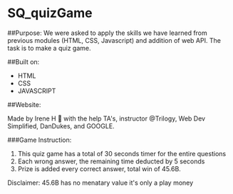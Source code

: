 # SQ_quizGame

##Purpose: 
  We were asked to apply the skills we have learned from previous modules (HTML, CSS, Javascript) and addition of web API. The task is to make a quiz game. 


##Built on: 
 - HTML 
 - CSS
 - JAVASCRIPT 

 ##Website: 

Made by Irene H 🤪 with the help TA's, instructor @Trilogy,  Web Dev Simplified, DanDukes, and GOOGLE. 

###Game Instruction: 
1. This quiz game has a total of 30 seconds timer for the entire questions
2. Each wrong answer, the remaining time deducted by 5 seconds 
3. Prize is added every correct answer, total win of 45.6B. 

Disclaimer: 45.6B has no menatary value it's only a play money